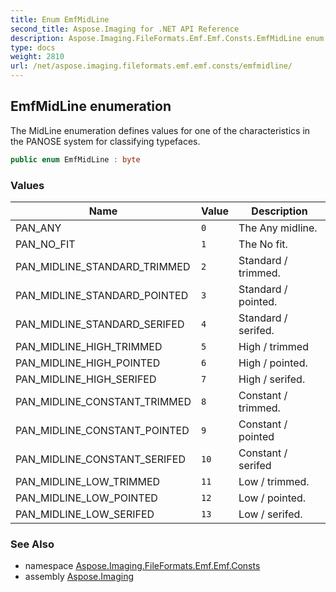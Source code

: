 ```yaml
---
title: Enum EmfMidLine
second_title: Aspose.Imaging for .NET API Reference
description: Aspose.Imaging.FileFormats.Emf.Emf.Consts.EmfMidLine enum. The MidLine enumeration defines values for one of the characteristics in the PANOSE system for classifying typefaces
type: docs
weight: 2810
url: /net/aspose.imaging.fileformats.emf.emf.consts/emfmidline/
---
```

## EmfMidLine enumeration

The MidLine enumeration defines values for one of the characteristics in the PANOSE system for classifying typefaces.

```csharp
public enum EmfMidLine : byte
```

### Values

| Name | Value | Description |
| --- | --- | --- |
| PAN_ANY | `0` | The Any midline. |
| PAN_NO_FIT | `1` | The No fit. |
| PAN_MIDLINE_STANDARD_TRIMMED | `2` | Standard / trimmed. |
| PAN_MIDLINE_STANDARD_POINTED | `3` | Standard / pointed. |
| PAN_MIDLINE_STANDARD_SERIFED | `4` | Standard / serifed. |
| PAN_MIDLINE_HIGH_TRIMMED | `5` | High / trimmed |
| PAN_MIDLINE_HIGH_POINTED | `6` | High / pointed. |
| PAN_MIDLINE_HIGH_SERIFED | `7` | High / serifed. |
| PAN_MIDLINE_CONSTANT_TRIMMED | `8` | Constant / trimmed. |
| PAN_MIDLINE_CONSTANT_POINTED | `9` | Constant / pointed |
| PAN_MIDLINE_CONSTANT_SERIFED | `10` | Constant / serifed |
| PAN_MIDLINE_LOW_TRIMMED | `11` | Low / trimmed. |
| PAN_MIDLINE_LOW_POINTED | `12` | Low / pointed. |
| PAN_MIDLINE_LOW_SERIFED | `13` | Low / serifed. |

### See Also

* namespace [Aspose.Imaging.FileFormats.Emf.Emf.Consts](../../aspose.imaging.fileformats.emf.emf.consts/)
* assembly [Aspose.Imaging](../../)


